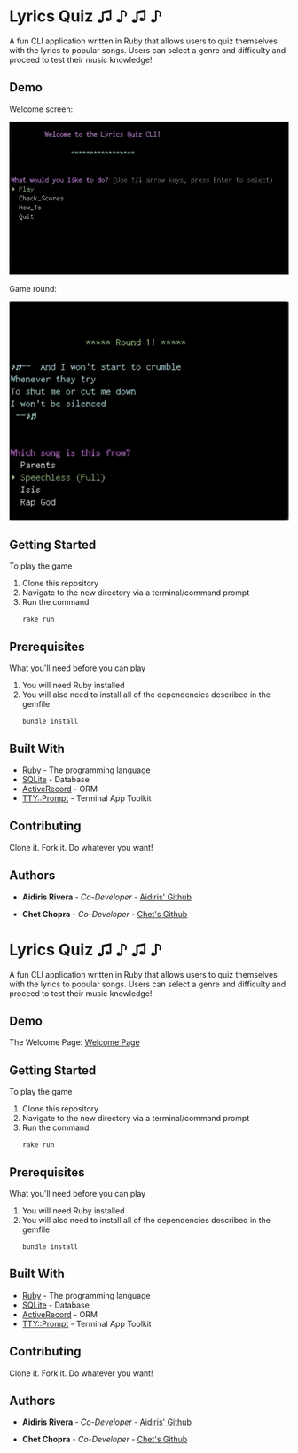 # Lyrics Quiz ♫ ♪ ♫ ♪ 
A fun CLI application written in Ruby that allows users to quiz themselves with the lyrics to popular songs. 
Users can select a genre and difficulty and proceed to test their music
knowledge!

## Demo

Welcome screen:

![Welcome Page](demo/welcome_page.gif)

Game round:

![Game Round](demo/round_1.gif)

## Getting Started

To play the game
1. Clone this repository
2. Navigate to the new directory via a terminal/command prompt
3. Run the command 
    ```
    rake run
    ```

## Prerequisites

What you'll need before you can play
1. You will need Ruby installed 
2. You will also need to install all of the dependencies described in the gemfile
    ```
    bundle install
    ```

## Built With

* [Ruby](https://www.ruby-lang.org/en/) - The programming language
* [SQLite](https://www.sqlite.org) - Database
* [ActiveRecord](https://guides.rubyonrails.org/active_record_basics.html) - ORM
* [TTY::Prompt](https://piotrmurach.github.io/tty/) - Terminal App Toolkit

## Contributing

Clone it. Fork it. Do whatever you want!

## Authors

* **Aidiris Rivera** - *Co-Developer* - [Aidiris' Github](https://github.com/AidiRi)

* **Chet Chopra** - *Co-Developer* - [Chet's Github](https://github.com/chetchopra)


# Lyrics Quiz ♫ ♪ ♫ ♪ 
A fun CLI application written in Ruby that allows users to quiz themselves with the lyrics to popular songs. 
Users can select a genre and difficulty and proceed to test their music
knowledge!

## Demo

The Welcome Page:
[Welcome Page](demo/welcome.gif)

## Getting Started

To play the game
1. Clone this repository
2. Navigate to the new directory via a terminal/command prompt
3. Run the command 
    ```
    rake run
    ```

## Prerequisites

What you'll need before you can play
1. You will need Ruby installed 
2. You will also need to install all of the dependencies described in the gemfile
    ```
    bundle install
    ```

## Built With

* [Ruby](https://www.ruby-lang.org/en/) - The programming language
* [SQLite](https://www.sqlite.org) - Database
* [ActiveRecord](https://guides.rubyonrails.org/active_record_basics.html) - ORM
* [TTY::Prompt](https://piotrmurach.github.io/tty/) - Terminal App Toolkit

## Contributing

Clone it. Fork it. Do whatever you want!

## Authors

* **Aidiris Rivera** - *Co-Developer* - [Aidiris' Github](https://github.com/AidiRi)

* **Chet Chopra** - *Co-Developer* - [Chet's Github](https://github.com/chetchopra)


